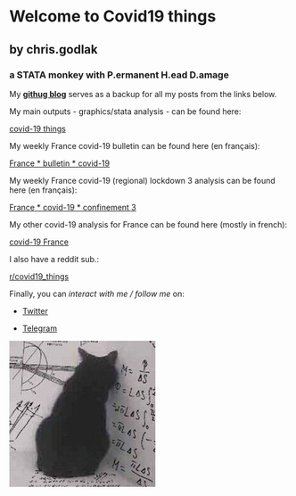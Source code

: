 
# Welcome to Covid19 things 
## by chris.godlak
### a STATA monkey with P.ermanent H.ead D.amage

My **[githug blog](https://chrisgodlak.github.io/)** serves as a backup for all my posts from the links below.

My main outputs - graphics/stata analysis - can be found here:

[covid-19 things](https://godlak.substack.com/) 

My weekly France covid-19 bulletin can be found here (en français):

[France * bulletin * covid-19](https://chrisgodlak.github.io/covid19/FRAc19bul.html)

My weekly France covid-19 (regional) lockdown 3 analysis can be found here (en français):

[France * covid-19 * confinement 3](https://chrisgodlak.github.io/covid19/FRAc19conf3.html)

My other covid-19 analysis for France can be found here (mostly in french):

[covid-19 France](https://chrisgodlak.medium.com/)

I also have a reddit sub.:

[r/covid19_things](https://www.reddit.com/r/Covid19_things/)

Finally, you can _interact with me / follow me_ on:

- [Twitter](https://twitter.com/ChrisGodlak)

- [Telegram](https://t.me/chrisgodlak)

![Image](https://raw.githubusercontent.com/chrisgodlak/covid19/main/images/statacat.png)
